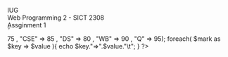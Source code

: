 IUG  
Web Programming 2 - SICT 2308  
ِِAssginment 1 
<?php 
$mark = array("MS" => 75 , "CSE" => 85 , "DS" => 80 , "WB" =>  90 ,  "Q" => 95);
foreach( $mark as $key => $value ){
echo $key."=>".$value."\t";
}	
?>
